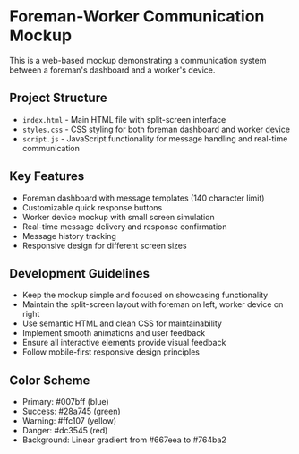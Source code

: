 <!-- Use this file to provide workspace-specific custom instructions to Copilot. For more details, visit https://code.visualstudio.com/docs/copilot/copilot-customization#_use-a-githubcopilotinstructionsmd-file -->

# Foreman-Worker Communication Mockup

This is a web-based mockup demonstrating a communication system between a foreman's dashboard and a worker's device.

## Project Structure
- `index.html` - Main HTML file with split-screen interface
- `styles.css` - CSS styling for both foreman dashboard and worker device
- `script.js` - JavaScript functionality for message handling and real-time communication

## Key Features
- Foreman dashboard with message templates (140 character limit)
- Customizable quick response buttons
- Worker device mockup with small screen simulation
- Real-time message delivery and response confirmation
- Message history tracking
- Responsive design for different screen sizes

## Development Guidelines
- Keep the mockup simple and focused on showcasing functionality
- Maintain the split-screen layout with foreman on left, worker device on right
- Use semantic HTML and clean CSS for maintainability
- Implement smooth animations and user feedback
- Ensure all interactive elements provide visual feedback
- Follow mobile-first responsive design principles

## Color Scheme
- Primary: #007bff (blue)
- Success: #28a745 (green)
- Warning: #ffc107 (yellow)
- Danger: #dc3545 (red)
- Background: Linear gradient from #667eea to #764ba2
